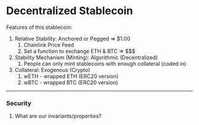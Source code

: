# Decentralized Stablecoin

Features of this stablecoin:

1. Relative Stability: Anchored or Pegged => $1.00
   1. Chainlink Price Feed
   2. Set a function to exchange ETH & BTC => $$$
2. Stability Mechanism (Minting): Algorithmic (Decentralized)
   1. People can only mint stablecoins with enough collateral (coded in)
3. Collateral: Exogenous (Crypto)
   1. wETH - wrapped ETH (ERC20 version)
   2. wBTC - wrapped BTC (ERC20 version)

---

### Security

1. What are our invariants/properties?
